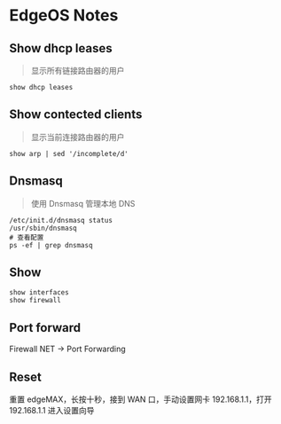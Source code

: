 # EdgeOS Notes

## Show dhcp leases
> 显示所有链接路由器的用户
```
show dhcp leases
```

## Show contected clients
> 显示当前连接路由器的用户
```
show arp | sed '/incomplete/d'
```

## Dnsmasq
> 使用 Dnsmasq 管理本地 DNS
```
/etc/init.d/dnsmasq status
/usr/sbin/dnsmasq
# 查看配置
ps -ef | grep dnsmasq
```

## Show
```
show interfaces
show firewall
```

## Port forward
Firewall NET -> Port Forwarding

## Reset
重置 edgeMAX，长按十秒，接到 WAN 口，手动设置网卡 192.168.1.1，打开 192.168.1.1 进入设置向导
